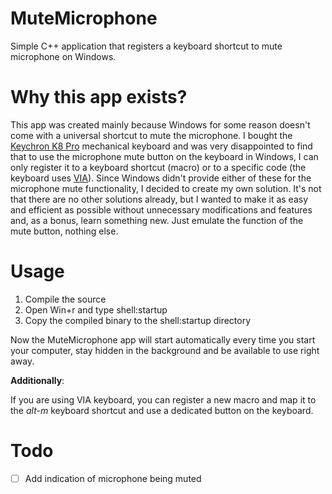 # MuteMicrophone
Simple C++ application that registers a keyboard shortcut to mute microphone on Windows.

# Why this app exists?
This app was created mainly because Windows for some reason doesn't come with a universal shortcut to mute the microphone. I bought the [Keychron K8 Pro](https://www.keychron.com/products/keychron-k8-pro-qmk-via-wireless-mechanical-keyboard) mechanical keyboard and was very disappointed to find that to use the microphone mute button on the keyboard in Windows, I can only register it to a keyboard shortcut (macro) or to a specific code (the keyboard uses [VIA](https://www.caniusevia.com/)). Since Windows didn't provide either of these for the microphone mute functionality, I decided to create my own solution. It's not that there are no other solutions already, but I wanted to make it as easy and efficient as possible without unnecessary modifications and features and, as a bonus, learn something new. Just emulate the function of the mute button, nothing else.

# Usage
1. Compile the source
2. Open Win+r and type shell:startup
3. Copy the compiled binary to the shell:startup directory

Now the MuteMicrophone app will start automatically every time you start your computer, stay hidden in the background and be available to use right away.

**Additionally**:

If you are using VIA keyboard, you can register a new macro and map it to the *alt-m* keyboard shortcut and use a dedicated button on the keyboard.

# Todo
- [ ] Add indication of microphone being muted